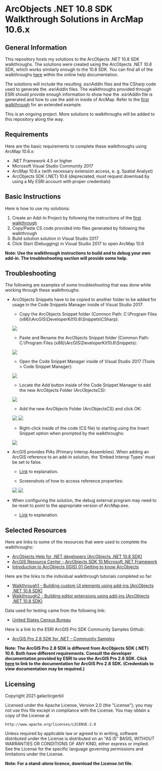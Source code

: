 # ArcObjects .NET 10.8 SDK Walkthrough Solutions in ArcMap 10.6.x
## General Information
This repository hosts my solutions to the ArcObjects .NET 10.8 SDK walkthroughs. The solutions were created using the ArcObjects .NET *10.6* SDK, which works similarly enough to the 10.8 SDK. You can find all of the walkthroughs [here](https://desktop.arcgis.com/en/arcobjects/latest/net/webframe.htm#welcome.htm) within the online help documentation.

The solutions will include the resulting .esriAddIn files and the CSharp code used to generate the .esriAddIn files. The walkthroughs provided through ESRI should provide enough information to show how the .esriAddIn file is generated and how to use the add-in inside of ArcMap. Refer to the [first walkthrough](https://desktop.arcgis.com/en/arcobjects/latest/net/webframe.htm#WalthroughBuildingCustomUIElementsUsingAdd-Ins.htm) for an extended example.

This is an ongoing project. More solutions to walkthroughs will be added to this repository along the way.

## Requirements
Here are the basic requirements to complete these walkthroughs using ArcMap 10.6.x:
* .NET Framework 4.5 or higher
* Microsoft Visual Studio Community 2017
* ArcMap 10.6.x (with necessary extension access, e. g. Spatial Analyst)
* ArcObjects SDK (.NET) 10.6 (depreciated, must request download by using a My ESRI account with proper credentials) 

## Basic Instructions
Here is how to use my solutions:
1. Create an Add-In Project by following the instructions of the [first walkthrough](https://desktop.arcgis.com/en/arcobjects/latest/net/webframe.htm#WalthroughBuildingCustomUIElementsUsingAdd-Ins.htm)
2. Copy/Paste CS code provided into files generated by following the walkthrough
3. Build solution solution in Visual Studio 2017
4. Click Start (Debugging) in Visual Studio 2017 to open ArcMap 10.6

**Note: Use the walkthrough instructions to build and to debug your own add-in. The troubleshooting section will provide some help.**

## Troubleshooting 
The following are examples of some troubleshooting that was done while working through these walkthroughs:

* ArcObjects Snippets have to be copied to another folder to be added for usage in the Code Snippets Manager inside of Visual Studio 2017:

  - Copy the ArcObjects Snippet folder (Common Path: C:\Program Files (x86)\ArcGIS\DeveloperKit10.6\Snippets\CSharp\):
  <p align="left">
  <img src="https://github.com/gabbyarmour/esri-arcobjects-walkthrough-solutions/blob/main/Img/FolderToCopy.png"> 
  </p>
  
  - Paste and Rename the ArcObjects Snippet folder (Common Path: C:\Program Files (x86)\ArcGIS\DeveloperKit10.6\Snippets\):
  <p align="left">
  <img src="https://github.com/gabbyarmour/esri-arcobjects-walkthrough-solutions/blob/main/Img/RenamedCopiedArcObjects.png">
  </p>
  
  - Open the Code Snippet Manager inside of Visual Studio 2017 (Tools > Code Snippet Manager):
  <p align="left">
  <img src="https://github.com/gabbyarmour/esri-arcobjects-walkthrough-solutions/blob/main/Img/CodeSnippetManager.png">
  </p>
  
  - Locate the Add button inside of the Code Snippet Manager to add the new ArcObjects Folder (ArcObjectsCS):
  <p align="left">
  <img src="https://github.com/gabbyarmour/esri-arcobjects-walkthrough-solutions/blob/main/Img/AddCodeSnippetManager.png">
  </p>
  
  - Add the new ArcObjects Folder (ArcObjectsCS) and click OK:
  <p align="left">
  <img src="https://github.com/gabbyarmour/esri-arcobjects-walkthrough-solutions/blob/main/Img/AddArcObjectsCS.png">
  <img src="https://github.com/gabbyarmour/esri-arcobjects-walkthrough-solutions/blob/main/Img/OKAddCodeSnippetManager.png">
  </p>
  
  - Right-click inside of the code (CS file) to starting using the Insert Snippet option when prompted by the walkthroughs:
  <p align="left">
  <img src="https://github.com/gabbyarmour/esri-arcobjects-walkthrough-solutions/blob/main/Img/InsertSnippetAsSuggested.png">
  </p>
   
   
* ArcGIS provides PIAs (Primary Interop Assemblies). When adding an ArcGIS reference to an add-in solution, the 'Embed Interop Types' must be set to false.

  - [Link](https://gis.stackexchange.com/questions/298043/setting-embed-interop-types-in-arcobjects-to-true-or-false) to explanation.

  - Screenshots of how to access reference properties:
  <p align="left">
  <img src="https://github.com/gabbyarmour/esri-arcobjects-walkthrough-solutions/blob/main/Img/EnterReferenceProperties.png">
  <img src="https://github.com/gabbyarmour/esri-arcobjects-walkthrough-solutions/blob/main/Img/SetToFalse.png">
  </p>


* When configuring the solution, the debug external program may need to be reset to point to the appropriate version of ArcMap.exe.

  - [Link](https://desktop.arcgis.com/en/arcobjects/latest/net/webframe.htm#HowtoDebugAdd-Ins.htm) to explanation.
  <!-- Add Screenshot Explanation -->

## Selected Resources
Here are links to some of the resources that were used to complete the walkthroughs:
* [ArcObjects Help for .NET developers (ArcObjects .NET 10.8 SDK)](https://desktop.arcgis.com/en/arcobjects/latest/net/webframe.htm#welcome.htm)
* [ArcGIS Resource Center - ArcObjects SDK 10 Microsoft .NET Framework](https://help.arcgis.com/en/sdk/10.0/arcobjects_net/componenthelp/)
* [Introduction to ArcObjects (IGIS) 01 Getting to know ArcObjects](https://www.youtube.com/watch?v=piUiYPkfE_s&list=WL&index=5)

Here are the links to the individual walkthrough tutorials completed so far:
* [Walkthrough1 - Building custom UI elements using add-ins (ArcObjects .NET 10.8 SDK)](https://desktop.arcgis.com/en/arcobjects/latest/net/webframe.htm#WalthroughBuildingCustomUIElementsUsingAdd-Ins.htm)
* [Walkthrough2 - Building editor extensions using add-ins (ArcObjects .NET 10.8 SDK)](https://desktop.arcgis.com/en/arcobjects/latest/net/webframe.htm#WalkthroughBuildingEditorExtensionsUsingAdd-Ins.htm)

Data used for testing came from the following link:
* [United States Census Bureau](https://www.census.gov/geographies/mapping-files.html)

Here is a link to the ESRI ArcGIS Pro SDK Community Samples Github: 
* [ArcGIS Pro 2.8 SDK for .NET - Community Samples](https://github.com/Esri/arcgis-pro-sdk-community-samples)

**Note: The ArcGIS Pro 2.8 SDK is different from ArcObjects SDK (.NET) 10.6. Both have different requirements. Consult the developer documentation provided by ESRI to use the ArcGIS Pro 2.8 SDK. Click [here](https://pro.arcgis.com/en/pro-app/latest/sdk/) to link to the documentation for ArcGIS Pro 2.8 SDK. (Credentials to view documentation may be required.)**

## Licensing
Copyright 2021 galacticgerbil

Licensed under the Apache License, Version 2.0 (the "License");
you may not use this file except in compliance with the License.
You may obtain a copy of the License at

    http://www.apache.org/licenses/LICENSE-2.0

Unless required by applicable law or agreed to in writing, software
distributed under the License is distributed on an "AS IS" BASIS,
WITHOUT WARRANTIES OR CONDITIONS OF ANY KIND, either express or implied.
See the License for the specific language governing permissions and
limitations under the License.

**Note: For a stand-alone licence, download the License.txt file.**
